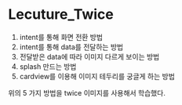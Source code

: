 # Lecuture_Twice

1. intent를 통해 화면 전환 방법
2. intent를 통해 data를 전달하는 방법
3. 전달받은 data에 따라 이미지 다르게 보이는 방법
4. splash 만드는 방법
5. cardview를 이용해 이미지 테두리를 궁글게 하는 방법 

위의 5 가지 방법을
twice 이미지를 사용해서 학습했다.
